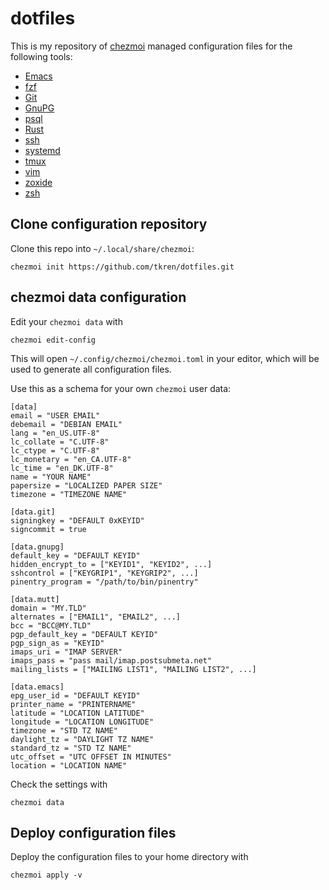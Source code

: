 # dotfiles

This is my repository of [chezmoi](https://www.chezmoi.io/) managed
configuration files for the following tools:

- [Emacs](https://www.gnu.org/software/emacs/)
- [fzf](https://github.com/junegunn/fzf)
- [Git](https://git-scm.com/)
- [GnuPG](https://gnupg.org/)
- [psql](https://www.postgresql.org/docs/current/app-psql.html)
- [Rust](https://www.rust-lang.org/)
- [ssh](https://openssh.com/)
- [systemd](https://systemd.io/)
- [tmux](https://tmux.github.io/)
- [vim](https://www.vim.org/)
- [zoxide](https://github.com/ajeetdsouza/zoxide)
- [zsh](https://www.zsh.org/)

## Clone configuration repository

Clone this repo into `~/.local/share/chezmoi`:

```
chezmoi init https://github.com/tkren/dotfiles.git
```

## chezmoi data configuration

Edit your `chezmoi data` with

```
chezmoi edit-config
```

This will open `~/.config/chezmoi/chezmoi.toml` in your editor, which
will be used to generate all configuration files.

Use this as a schema for your own `chezmoi` user data:

```
[data]
email = "USER EMAIL"
debemail = "DEBIAN EMAIL"
lang = "en_US.UTF-8"
lc_collate = "C.UTF-8"
lc_ctype = "C.UTF-8"
lc_monetary = "en_CA.UTF-8"
lc_time = "en_DK.UTF-8"
name = "YOUR NAME"
papersize = "LOCALIZED PAPER SIZE"
timezone = "TIMEZONE NAME"

[data.git]
signingkey = "DEFAULT 0xKEYID"
signcommit = true

[data.gnupg]
default_key = "DEFAULT KEYID"
hidden_encrypt_to = ["KEYID1", "KEYID2", ...]
sshcontrol = ["KEYGRIP1", "KEYGRIP2", ...]
pinentry_program = "/path/to/bin/pinentry"

[data.mutt]
domain = "MY.TLD"
alternates = ["EMAIL1", "EMAIL2", ...]
bcc = "BCC@MY.TLD"
pgp_default_key = "DEFAULT KEYID"
pgp_sign_as = "KEYID"
imaps_uri = "IMAP SERVER"
imaps_pass = "pass mail/imap.postsubmeta.net"
mailing_lists = ["MAILING LIST1", "MAILING LIST2", ...]

[data.emacs]
epg_user_id = "DEFAULT KEYID"
printer_name = "PRINTERNAME"
latitude = "LOCATION LATITUDE"
longitude = "LOCATION LONGITUDE"
timezone = "STD TZ NAME"
daylight_tz = "DAYLIGHT TZ NAME"
standard_tz = "STD TZ NAME"
utc_offset = "UTC OFFSET IN MINUTES"
location = "LOCATION NAME"
```

Check the settings with

```
chezmoi data
```


## Deploy configuration files

Deploy the configuration files to your home directory with

```
chezmoi apply -v
```
